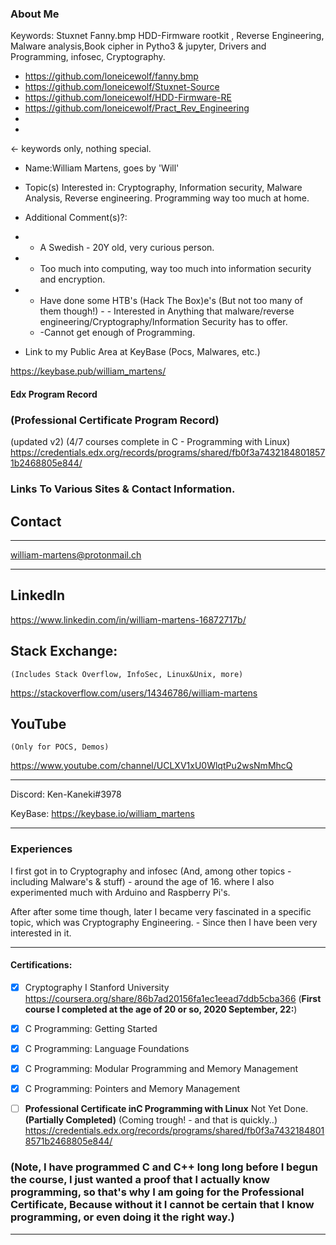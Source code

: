 ### About Me

Keywords: Stuxnet Fanny.bmp HDD-Firmware rootkit , Reverse Engineering, Malware analysis,Book cipher in Pytho3 & jupyter, Drivers and Programming, infosec, Cryptography.

 - https://github.com/loneicewolf/fanny.bmp
 - https://github.com/loneicewolf/Stuxnet-Source
 - https://github.com/loneicewolf/HDD-Firmware-RE
 - https://github.com/loneicewolf/Pract_Rev_Engineering
 - 
 - 

<- keywords only, nothing special.


- Name:William Martens, goes by 'Will'
- Topic(s) Interested in: Cryptography, Information security, Malware Analysis, Reverse engineering. Programming way too much at home.
- Additional Comment(s)?:
 - - A Swedish - 20Y old, very curious person.
  - - Too much into computing, way too much into information security and encryption. 
   - - Have done some HTB's (Hack The Box)e's (But not too many of them though!) 
    - - Interested in Anything that malware/reverse engineering/Cryptography/Information Security has to offer.
     - -Cannot get enough of Programming. 



 - Link to my Public Area at KeyBase (Pocs, Malwares, etc.)
 
 https://keybase.pub/william_martens/




#### Edx Program Record 

### (Professional Certificate Program Record)

(updated v2) (4/7 courses complete in C - Programming with Linux)
https://credentials.edx.org/records/programs/shared/fb0f3a74321848018571b2468805e844/




### Links To Various Sites &amp; Contact Information.


## Contact

--------------
william-martens@protonmail.ch

--------------

## LinkedIn
https://www.linkedin.com/in/william-martens-16872717b/

## Stack Exchange:
    (Includes Stack Overflow, InfoSec, Linux&Unix, more)

https://stackoverflow.com/users/14346786/william-martens

## YouTube 
    (Only for POCS, Demos)
https://www.youtube.com/channel/UCLXV1xU0WlqtPu2wsNmMhcQ

--------------

Discord: Ken-Kaneki#3978

KeyBase:  https://keybase.io/william_martens


--------------



### Experiences

I first got in to Cryptography and infosec (And, among other topics - including Malware's & stuff) - around the age of 16.
where I also experimented much with Arduino and Raspberry Pi's.

After after some time though, later I became very fascinated in a specific topic, which was Cryptography Engineering. - Since then I have been very interested in it.


    
--------------

#### Certifications:
  - [x] Cryptography I Stanford University https://coursera.org/share/86b7ad20156fa1ec1eead7ddb5cba366  (**First course I completed at the age of 20 or so, 2020 September, 22:**)
  
  - [x]  C Programming: Getting Started
  - [x]  C Programming: Language Foundations 
  - [x]  C Programming: Modular Programming and Memory Management
  - [x]  C Programming: Pointers and Memory Management
  - [ ]  **Professional Certificate inC Programming with Linux** Not Yet Done. **(Partially Completed)** (Coming trough! - and that is quickly..)
  https://credentials.edx.org/records/programs/shared/fb0f3a74321848018571b2468805e844/ 


### (Note,  I have programmed C and C++ long long before I begun the course, I just wanted a proof that I actually **know** programming, so that's why I am going for the Professional Certificate, Because without it I cannot be certain that I **know** programming, or even doing it the right way.)


--------------


